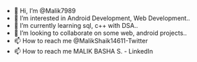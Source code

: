 - 👋 Hi, I’m @Malik7989
- 👀 I’m interested in 
Android Development, 
Web Development.. 
- 🌱 I’m currently learning 
sql, c++ with DSA.. 
- 💞️ I’m looking to collaborate on some web, 
android projects.. 
- 📫 How to reach me 
@MalikShaik14611-Twitter
- 📫 How to reach me
MALIK BASHA S. - LinkedIn 

<!---
Malik7989/Malik7989 is a ✨ special ✨ repository because its `README.md` (this file) appears on your GitHub profile.
You can click the Preview link to take a look at your changes.
--->
